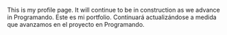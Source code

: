 This is my profile page. It will continue to be in construction as we advance in Programando.
Este es mi portfolio. Continuará actualizándose a medida que avanzamos en el proyecto en Programando.
